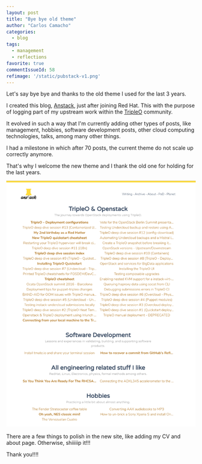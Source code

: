 ```yaml
---
layout: post
title: "Bye bye old theme"
author: "Carlos Camacho"
categories:
  - blog
tags:
  - management
  - reflections
favorite: true
commentIssueId: 58
refimage: '/static/pubstack-v1.png'
---
```


Let's say bye bye and thanks to the old theme I used for the last 3 years.

I created this blog, [Anstack](https://www.pubstack.com),
just after joining Red Hat. This with the purpose of
logging part of my upstream work within the [TripleO](https://www.tripleo.org)
community.

It evolved in such a way that I'm currently adding other types of posts, like
management, hobbies, software development posts,
other cloud computing technologies, talks, among many other things.

I had a milestone in which after 70 posts, the current theme
do not scale up correctly anymore.

That's why I welcome the new theme and I thank the
old one for holding for the last years.

![](/static/pubstack-v1.png)

There are a few things to polish in the new site, like adding my
CV and about page. Otherwise, shiiiiip it!!!

Thank you!!!!
